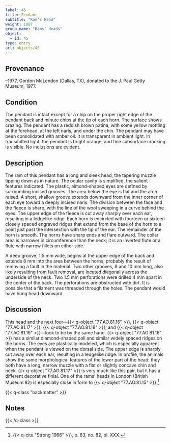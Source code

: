 ```yaml
---
label: 45
title: Pendant
subtitle: "Ram’s Head"
weight: 1007
group_name: "Rams’ Heads"
object:
  - id: 45
type: entry
url: objects/45
---
```


## Provenance

–1977, Gordon McLendon (Dallas, TX), donated to the J. Paul Getty Museum, 1977.

## Condition

The pendant is intact except for a chip on the proper right edge of the pendant back and minute chips at the tip of each horn. The surface shows crazing. The pendant has a reddish brown patina, with some yellow mottling at the forehead, at the left naris, and under the chin. The pendant may have been consolidated with amber oil. It is transparent in ambient light. In transmitted light, the pendant is bright orange, and fine subsurface cracking is visible. No inclusions are evident.

## Description

The ram of this pendant has a long and sleek head, the tapering muzzle tipping down as in nature. The ocular cavity is simplified, the salient features indicated. The plastic, almond-shaped eyes are defined by surrounding incised grooves. The area below the eye is flat and the arch raised. A short, shallow groove extends downward from the inner corner of each eye toward a deeply incised naris. The division between the face and the fleece is sharp, with the line of the wool sweeping in a curve behind the eyes. The upper edge of the fleece is cut away sharply over each ear, resulting in a ledgelike ridge. Each horn is encircled with fourteen or sixteen closely spaced engraved ridges that extend from the base of the horn to a point just past the intersection with the tip of the ear. The remainder of the horn is smooth. The horns have sharp ends and flare outward. The collar area is narrower in circumference than the neck; it is an inverted flute or a flute with narrow fillets on either side.

A deep groove, 1.5 mm wide, begins at the upper edge of the back and extends 8 mm into the area between the horns, probably the result of removing a fault in the material. Two other grooves, 8 and 10 mm long, also likely resulting from fault removal, are located diagonally across the underside of the neck. Two 1.5 mm perforations were drilled 4 mm apart in the center of the back. The perforations are obstructed with dirt. It is possible that a filament was threaded through the holes. The pendant would have hung head downward.

## Discussion

This head and the next four—{{< q-object "77.AO.81.16" >}}, {{< q-object "77.AO.81.17" >}}, {{< q-object "77.AO.81.18" >}}, and {{< q-object "77.AO.81.19" >}}—look to be by the same hand. {{< q-object "77.AO.81.16" >}} has a similar diamond-shaped poll and similar widely spaced ridges on the horns. The eyes are plastically modeled, which is especially apparent when the pendant is viewed on the dorsal side. The upper edge is sharply cut away over each ear, resulting in a ledgelike ridge. In profile, the animals show the same morphological features of the lower part of the head: they both have a long, narrow muzzle with a flat or slightly concave chin and neck. {{< q-object "77.AO.81.17" >}} is very much like this pair, but it has a different decorative finial. One of the rams' heads in London (British Museum 82) is especially close in form to {{< q-object "77.AO.81.15" >}}.[^1]

{{< q-class "backmatter" >}}
## Notes
{{< /q-class >}}

[^1]: {{< q-cite "Strong 1966" >}}, p. 83, no. 82, pl. XXX.
